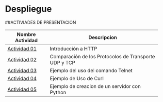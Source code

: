 # Despliegue
##ACTIVIADES DE PRESENTACION

|Nombre Actividad| Descripcion |
-----------------|--------------
| [Actividad 01](Actividad-01/README_01.md) |Introducción a HTTP|
| [Actividad 02](Actividad-02/README_02.md) |Comparación de los Protocolos de Transporte UDP y TCP|
| [Actividad 03](Actividad-03/README_03.md) |Ejemplo del uso del comando Telnet|
| [Actividad 04](Actividad-04/README_04.md) |Ejemplo de Uso de Curl|
| [Actividad 05](Actividad-05/REAMDE_05.md) |Ejemplo de creacion de un servidor con Python|